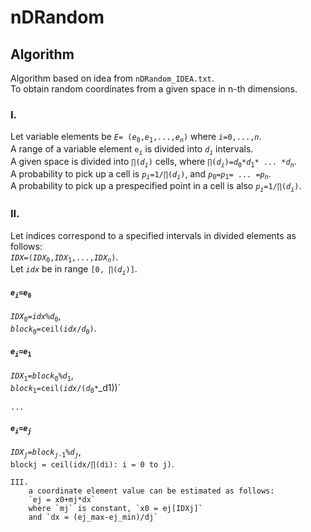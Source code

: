 # nDRandom
## Algorithm
Algorithm based on idea from `nDRandom_IDEA.txt`.  
To obtain random coordinates from a given space in n-th dimensions.

### I.
Let variable elements be _`E`_`= (`_`e`_<sub>`0`</sub>`,`_`e`_<sub>`1`</sub>`,...,`_`e`_*<sub>`n`</sub>*`)` where _`i`_`=0,...,`_`n`_.  
A range of a variable element `e`<sub>_`i`_</sub> is divided into _`d`_<sub>_`i`_</sub> intervals.  
A given space is divided into `∏(`_`d`_*<sub>`i`</sub>*`)` cells, where `∏(`_`d`_*<sub>`i`</sub>*`)=`_`d`_<sub>`0`</sub>`*`_`d`_<sub>`1`</sub>`* ... *`_`d`_*<sub>`n`</sub>*.  
A probability to pick up a cell is _`p`_*<sub>`i`</sub>*`=1/∏(`_`d`_*<sub>`i`</sub>*`)`, and _`p`_<sub>`0`</sub>`=`_`p`_<sub>`1`</sub>`= ... =`_`p`_*<sub>`n`</sub>*.  
A probability to pick up a prespecified point in a cell is also _`p`_*<sub>`i`</sub>*`=1/∏(`_`d`_*<sub>`i`</sub>*`)`.

### II.
Let indices correspond to a specified intervals in divided elements as follows:  
_`IDX`_`=(`_`IDX`_<sub>`0`</sub>`,`_`IDX`_<sub>`1`</sub>`,...,`_`IDX`_*<sub>`n`</sub>*`)`.  
Let _`idx`_ be in range `[0, ∏(`_`d`_*<sub>`i`</sub>*`)]`.

#### _`e`_*<sub>`i`</sub>*`=`_`e`_<sub>`0`</sub>
_`IDX`_<sub>`0`</sub>`=`_`idx`_`%`_`d`_<sub>`0`</sub>,  
_`block`_<sub>`0`</sub>`=ceil(`_`idx`_`/`_`d`_<sub>`0`</sub>`)`.

#### _`e`_*<sub>`i`</sub>*`=`_`e`_<sub>`1`</sub>
_`IDX`_<sub>`1`</sub>`=`_`block`_<sub>`0`</sub>`%`_`d`_<sub>`1`</sub>,  
_`block`_<sub>`1`</sub>`=ceil(`_`idx`_`/(`_`d`_<sub>`0`</sub>`*`_d1))`

`...`  

#### _`e`_*<sub>`i`</sub>*`=`_`e`_*<sub>`j`</sub>*
_`IDX`_*<sub>`j`</sub>*`=`_`block`_<sub>_`j`_`-1`</sub>`%`_`d`_*<sub>`j`</sub>*,  
		`blockj = ceil(idx/∏(di): i = 0 to j)`.

	III.
		a coordinate element value can be estimated as follows:
		`ej = x0+mj*dx`
		where `mj` is constant, `x0 = ej[IDXj]`
		and `dx = (ej_max-ej_min)/dj`

